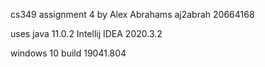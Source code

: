 cs349 assignment 4 by Alex Abrahams
aj2abrah
20664168

uses java 11.0.2
Intellij IDEA 2020.3.2

windows 10 build 19041.804